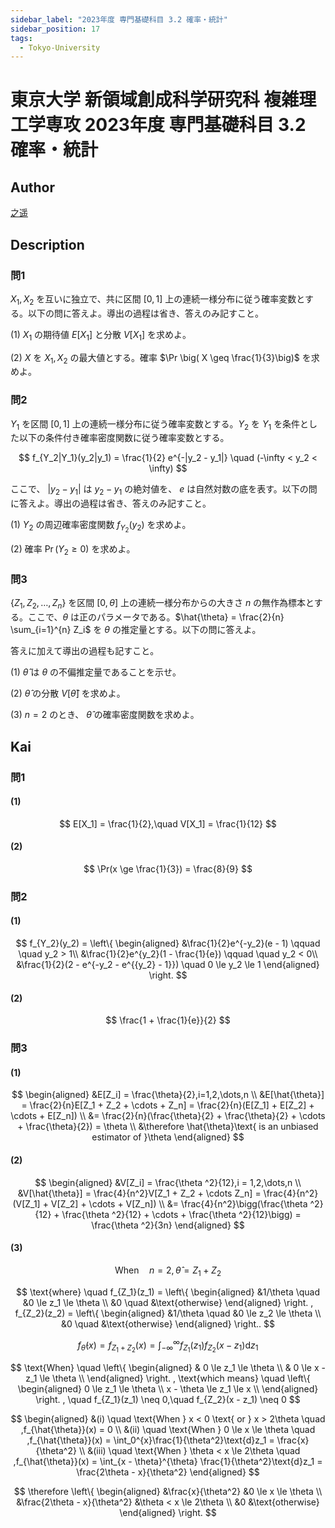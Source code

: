 ```yaml
---
sidebar_label: "2023年度 専門基礎科目 3.2 確率・統計"
sidebar_position: 17
tags:
  - Tokyo-University
---
```

# 東京大学 新領域創成科学研究科 複雑理工学専攻 2023年度 専門基礎科目 3.2 確率・統計


## **Author**
[之遥](https://www.zhihu.com/people/zhao-yue-70-84)

## **Description**
### 問1 
$X_1, X_2$ を互いに独立で、共に区間 $[0,1]$ 上の連続一様分布に従う確率変数とする。以下の問に答えよ。導出の過程は省き、答えのみ記すこと。

(1) $X_1$ の期待値 $E[X_1]$ と分散 $V[X_1]$ を求めよ。

(2) $X$ を $X_1, X_2$ の最大値とする。確率 $\Pr \big( X \geq \frac{1}{3}\big)$ を求めよ。

### 問2
$Y_1$ を区間 $[0,1]$ 上の連続一様分布に従う確率変数とする。$Y_2$ を $Y_1$ を条件とした以下の条件付き確率密度関数に従う確率変数とする。

$$
f_{Y_2|Y_1}(y_2|y_1) = \frac{1}{2} e^{-|y_2 - y_1|} \quad (-\infty < y_2 < \infty)
$$

ここで、 $|y_2 - y_1|$ は $y_2 - y_1$ の絶対値を、 $e$ は自然対数の底を表す。以下の問に答えよ。導出の過程は省き、答えのみ記すこと。

(1) $Y_2$ の周辺確率密度関数 $f_{Y_2}(y_2)$ を求めよ。

(2) 確率 $\Pr (Y_2 \geq 0)$ を求めよ。

### 問3 
$\{ Z_1, Z_2, \ldots, Z_n \}$ を区間 $[0, \theta]$ 上の連続一様分布からの大きさ $n$ の無作為標本とする。ここで、$\theta$ は正のパラメータである。$\hat{\theta} = \frac{2}{n} \sum_{i=1}^{n} Z_i$ を $\theta$ の推定量とする。以下の問に答えよ。

答えに加えて導出の過程も記すこと。

(1) $\hat{\theta}$ は $\theta$ の不偏推定量であることを示せ。

(2) $\hat{\theta}$ の分散 $V[\hat{\theta}]$ を求めよ。

(3) $n = 2$ のとき、 $\hat{\theta}$ の確率密度関数を求めよ。

## **Kai** 
### 問1 
#### (1)

$$
E[X_1] = \frac{1}{2},\quad V[X_1] = \frac{1}{12}
$$

#### (2)

$$
\Pr(x \ge \frac{1}{3}) = \frac{8}{9}
$$

### 問2
#### (1)

$$
f_{Y_2}(y_2) = 
\left\{
\begin{aligned}
&\frac{1}{2}e^{-y_2}(e - 1) \qquad \quad y_2 > 1\\
&\frac{1}{2}e^{y_2}(1 - \frac{1}{e}) \qquad  \quad y_2 < 0\\
&\frac{1}{2}(2 - e^{-y_2 - e^{{y_2} - 1}}) \quad 0 \le y_2 \le 1
\end{aligned}
\right.
$$

#### (2)

$$
\frac{1 + \frac{1}{e}}{2}
$$

### 問3
#### (1)

$$
\begin{aligned}
&E[Z_i] = \frac{\theta}{2},i=1,2,\dots,n \\
&E[\hat{\theta}] = \frac{2}{n}E[Z_1 + Z_2 + \cdots + Z_n] = \frac{2}{n}(E[Z_1] + E[Z_2] + \cdots + E[Z_n]) \\
&= \frac{2}{n}(\frac{\theta}{2} + \frac{\theta}{2} + \cdots + \frac{\theta}{2}) = \theta \\
&\therefore \hat{\theta}\text{  is an unbiased estimator of  }\theta
\end{aligned}
$$

#### (2)

$$
\begin{aligned}
&V[Z_i] = \frac{\theta ^2}{12},i = 1,2,\dots,n \\
&V[\hat{\theta}] = \frac{4}{n^2}V[Z_1 + Z_2 + \cdots Z_n] = \frac{4}{n^2}(V[Z_1] + V[Z_2] + \cdots + V[Z_n]) \\
&= \frac{4}{n^2}\bigg(\frac{\theta ^2}{12} + \frac{\theta ^2}{12} + \cdots + \frac{\theta ^2}{12}\bigg) = \frac{\theta ^2}{3n}
\end{aligned}
$$

#### (3)

$$
\text{When} \quad n = 2,\hat{\theta} = Z_1 + Z_2
$$

$$
\text{where} \quad f_{Z_1}(z_1) = 
\left\{ 
\begin{aligned}
&1/\theta \quad &0 \le z_1 \le \theta \\ &0 \quad &\text{otherwise}
\end{aligned}
\right. , f_{Z_2}(z_2) = 
\left\{
\begin{aligned}
&1/\theta \quad &0 \le z_2 \le \theta \\ &0 \quad &\text{otherwise}
\end{aligned}
\right..
$$

$$
f_{\hat{\theta}}(x) = f_{Z_1 + Z_2}(x) = \int_{-\infty}^{\infty}f_{Z_1}(z_1)f_{Z_2}(x - z_1)\text{d}z_1
$$

$$
\text{When} \quad 
\left\{
\begin{aligned}
& 0 \le z_1 \le \theta \\
& 0 \le x - z_1 \le \theta \\
\end{aligned}
\right. ,
\text{which means} \quad
\left\{
\begin{aligned}
0 \le z_1 \le \theta \\
x - \theta \le z_1 \le x \\
\end{aligned}
\right. ,
\quad f_{Z_1}(z_1) \neq 0,\quad f_{Z_2}(x - z_1) \neq 0
$$

$$
\begin{aligned}
&(i) \quad \text{When } x < 0 \text{ or } x > 2\theta \quad ,f_{\hat{\theta}}(x) = 0 \\
&(ii) \quad \text{When } 0 \le x \le \theta \quad ,f_{\hat{\theta}}(x) = \int_0^{x}\frac{1}{\theta^2}\text{d}z_1 = \frac{x}{\theta^2} \\
&(iii) \quad \text{When } \theta < x \le 2\theta \quad ,f_{\hat{\theta}}(x) = \int_{x - \theta}^{\theta} \frac{1}{\theta^2}\text{d}z_1 = \frac{2\theta - x}{\theta^2}
\end{aligned}
$$

$$
\therefore
\left\{
\begin{aligned}
&\frac{x}{\theta^2} &0 \le x \le \theta \\
&\frac{2\theta - x}{\theta^2} &\theta < x \le 2\theta \\
&0 &\text{otherwise}
\end{aligned}
\right.
$$

